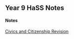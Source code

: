 <head>
  <title>Year 9 HaSS Notes</title>
</head>
<body>
  <h2>Year 9 HaSS Notes</h2>
  <h4>Notes</h4>
  <p><a href="https://shan-mei.github.io/shanmeis-notes/notes/year-9/hass/cc-revision.html">Civics and Citizenship Revision</a></p>